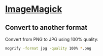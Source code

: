 # [ImageMagick](https://imagemagick.org/)

## Convert to another format

Convert from PNG to JPG using 100% quality:

```bash
mogrify -format jpg -quality 100% *.png
```

